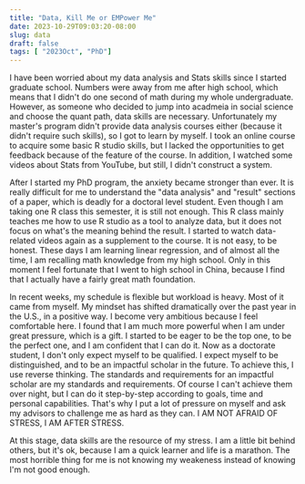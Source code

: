 ```yaml
---
title: "Data, Kill Me or EMPower Me"
date: 2023-10-29T09:03:20-08:00
slug: data
draft: false
tags: [ "2023Oct", "PhD"]
---
```


I have been worried about my data analysis and Stats skills since I started graduate school. Numbers were away from me after high school, which means that I didn't do one second of math during my whole undergraduate. However, as someone who decided to jump into acadmeia in social science and choose the quant path, data skills are necessary. Unfortunately my master's program didn't provide data analysis courses either (because it didn't require such skills), so I got to learn by myself. I took an online course to acquire some basic R studio skills, but I lacked the opportunities to get feedback because of the feature of the course. In addition, I watched some videos about Stats from YouTube, but still, I didn't construct a system. 

After I started my PhD program, the anxiety became stronger than ever. It is really difficult for me to understand the "data analysis" and "result" sections of a paper, which is deadly for a doctoral level student. Even though I am taking one R class this semester, it is still not enough. This R class mainly teaches me how to use R studio as a tool to analyze data, but it does not focus on what's the meaning behind the result. I started to watch data-related videos again as a supplement to the course. It is not easy, to be honest. These days I am learning linear regression, and of almost all the time, I am recalling math knowledge from my high school. Only in this moment I feel fortunate that I went to high school in China, because I find that I actually have a fairly great math foundation.  

In recent weeks, my schedule is flexible but workload is heavy. Most of it came from myself. My mindset has shifted dramatically over the past year in the U.S., in a positive way. I become very ambitious because I feel comfortable here. I found that I am much more powerful when I am under great pressure, which is a gift. I started to be eager to be the top one, to be the perfect one, and I am confident that I can do it. Now as a doctorate student, I don't only expect myself to be qualified. I expect myself to be distinguished, and to be an impactful scholar in the future. To achieve this, I use reverse thinking. The standards and requirements for an impactful scholar are my standards and requirements. Of course I can't achieve them over night, but I can do it step-by-step according to goals, time and personal capabilities. That's why I put a lot of pressure on myself and ask my advisors to challenge me as hard as they can. I AM NOT AFRAID OF STRESS, I AM AFTER STRESS. 

At this stage, data skills are the resource of my stress. I am a little bit behind others, but it's ok, because I am a quick learner and life is a marathon. The most horrible thing for me is not knowing my weakeness instead of knowing I'm not good enough. 